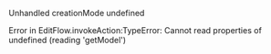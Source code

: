 Unhandled creationMode undefined


Error in EditFlow.invokeAction:TypeError: Cannot read properties of undefined (reading 'getModel')
